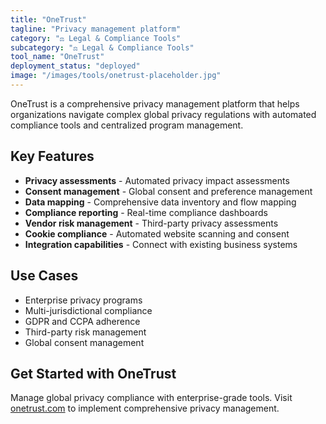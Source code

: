 ```yaml
---
title: "OneTrust"
tagline: "Privacy management platform"
category: "⚖️ Legal & Compliance Tools"
subcategory: "⚖️ Legal & Compliance Tools"
tool_name: "OneTrust"
deployment_status: "deployed"
image: "/images/tools/onetrust-placeholder.jpg"
---
```

OneTrust is a comprehensive privacy management platform that helps organizations navigate complex global privacy regulations with automated compliance tools and centralized program management.

## Key Features

- **Privacy assessments** - Automated privacy impact assessments
- **Consent management** - Global consent and preference management
- **Data mapping** - Comprehensive data inventory and flow mapping
- **Compliance reporting** - Real-time compliance dashboards
- **Vendor risk management** - Third-party privacy assessments
- **Cookie compliance** - Automated website scanning and consent
- **Integration capabilities** - Connect with existing business systems

## Use Cases

- Enterprise privacy programs
- Multi-jurisdictional compliance
- GDPR and CCPA adherence
- Third-party risk management
- Global consent management

## Get Started with OneTrust

Manage global privacy compliance with enterprise-grade tools. Visit [onetrust.com](https://www.onetrust.com) to implement comprehensive privacy management.

